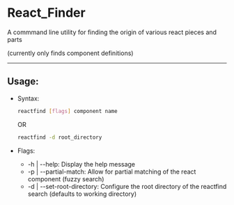 # React_Finder

A commmand line utility for finding the origin of various react pieces and parts

(currently only finds component definitions)

---

## Usage:

* Syntax:

  ```bash
  reactfind [flags] component name
  ```
  
    OR
  
  ```bash
  reactfind -d root_directory
  ```
* Flags:

  * -h | --help:
     Display the help message
  * -p | --partial-match:
     Allow for partial matching of the react component (fuzzy search)
  * -d | --set-root-directory:
     Configure the root directory of the reactfind search (defaults to working directory)
     
